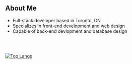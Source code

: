 
## About Me

- Full-stack developer based in Toronto, ON
- Specializes in front-end development and web design
- Capable of back-end devlopment and database design


<br>
<br>

[![Top Langs](https://github-readme-stats.vercel.app/api/top-langs/?username=a-hagar&layout=compact&langs_count=4)](https://github.com/anuraghazra/github-readme-stats)
<br>
<br>


